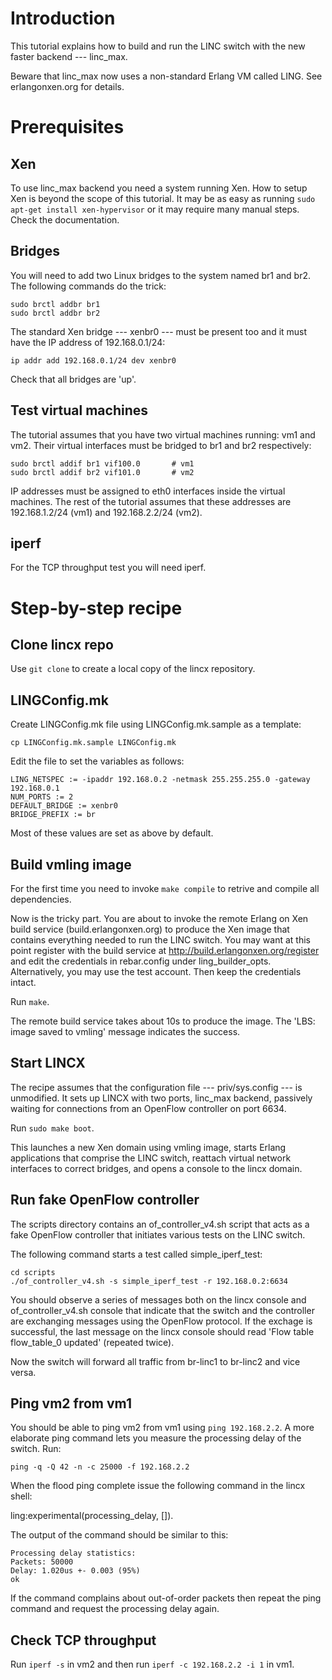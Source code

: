 
# Introduction

This tutorial explains how to build and run the LINC switch with the new faster
backend --- linc\_max.

Beware that linc\_max now uses a non-standard Erlang VM called LING. See
erlangonxen.org for details.

# Prerequisites

## Xen

To use linc\_max backend you need a system running Xen. How to setup Xen is
beyond the scope of this tutorial. It may be as easy as running `sudo apt-get
install xen-hypervisor` or it may require many manual steps. Check the
documentation.

## Bridges

You will need to add two Linux bridges to the system named br1 and br2. The
following commands do the trick:

```
sudo brctl addbr br1
sudo brctl addbr br2
```

The standard Xen bridge --- xenbr0 --- must be present too and it must have the
IP address of 192.168.0.1/24:

```
ip addr add 192.168.0.1/24 dev xenbr0
```

Check that all bridges are 'up'.

## Test virtual machines

The tutorial assumes that you have two virtual machines running: vm1 and vm2.
Their virtual interfaces must be bridged to br1 and br2 respectively:

```
sudo brctl addif br1 vif100.0		# vm1
sudo brctl addif br2 vif101.0		# vm2
```

IP addresses must be assigned to eth0 interfaces inside the virtual machines.
The rest of the tutorial assumes that these addresses are 192.168.1.2/24 (vm1) and
192.168.2.2/24 (vm2).

## iperf

For the TCP throughput test you will need iperf.

# Step-by-step recipe

## Clone lincx repo

Use `git clone` to create a local copy of the lincx repository.

## LINGConfig.mk

Create LINGConfig.mk file using LINGConfig.mk.sample as a template:

```
cp LINGConfig.mk.sample LINGConfig.mk
```

Edit the file to set the variables as follows:

```
LING_NETSPEC := -ipaddr 192.168.0.2 -netmask 255.255.255.0 -gateway 192.168.0.1
NUM_PORTS := 2
DEFAULT_BRIDGE := xenbr0
BRIDGE_PREFIX := br
```

Most of these values are set as above by default.

## Build vmling image

For the first time you need to invoke `make compile` to retrive and compile all
dependencies.

Now is the tricky part. You are about to invoke the remote Erlang on Xen build
service (build.erlangonxen.org) to produce the Xen image that contains everything
needed to run the LINC switch. You may want at this point register with the
build service at http://build.erlangonxen.org/register and edit the credentials
in rebar.config under ling\_builder\_opts. Alternatively, you may use the test
account. Then keep the credentials intact.

Run `make`.

The remote build service takes about 10s to produce the image. The 'LBS: image
saved to vmling' message indicates the success.

## Start LINCX

The recipe assumes that the configuration file --- priv/sys.config --- is
unmodified. It sets up LINCX with two ports, linc\_max backend, passively waiting
for connections from an OpenFlow controller on port 6634.

Run `sudo make boot`.

This launches a new Xen domain using vmling image, starts Erlang applications
that comprise the LINC switch, reattach virtual network interfaces to correct
bridges, and opens a console to the lincx domain.

## Run fake OpenFlow controller

The scripts directory contains an of_controller_v4.sh script that acts as a fake
OpenFlow controller that initiates various tests on the LINC switch.

The following command starts a test called simple\_iperf\_test:

```
cd scripts
./of_controller_v4.sh -s simple_iperf_test -r 192.168.0.2:6634
```

You should observe a series of messages both on the lincx console and
of_controller_v4.sh console that indicate that the switch and the controller are
exchanging messages using the OpenFlow protocol. If the exchage is successful,
the last message on the lincx console should read 'Flow table flow_table_0
updated' (repeated twice).

Now the switch will forward all traffic from br-linc1 to br-linc2 and vice
versa.

## Ping vm2 from vm1

You should be able to ping vm2 from vm1 using `ping 192.168.2.2`. A more
elaborate ping command lets you measure the processing delay of the switch. Run:

```
ping -q -Q 42 -n -c 25000 -f 192.168.2.2
```

When the flood ping complete issue the following command in the lincx shell:

ling:experimental(processing_delay, []).

The output of the command should be similar to this:

```
Processing delay statistics:
Packets: 50000
Delay: 1.020us +- 0.003 (95%)
ok
```

If the command complains about out-of-order packets then repeat the ping command
and request the processing delay again.

## Check TCP throughput

Run `iperf -s` in vm2 and then run `iperf -c 192.168.2.2 -i 1` in vm1.

